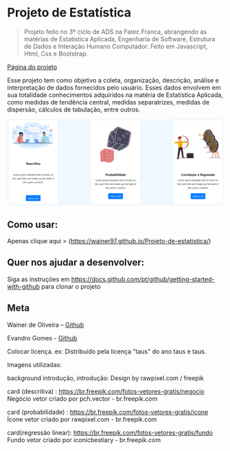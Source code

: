 # Projeto de Estatística
> Projeto feito no 3º ciclo de ADS na Fatec Franca, abrangendo as matérias de Estatística Aplicada, Engenharia de Software, Estrutura de Dados e Interação Humano Computador. Feito em Javascript, Html, Css e Bootstrap.

[Página do projeto](https://wainer97.github.io/Projeto-de-estatistica/)

Esse projeto tem como objetivo a coleta, organização, descrição, análise e interpretação de dados fornecidos pelo usuário. Esses dados envolvem em sua totalidade conhecimentos adquiridos na matéria de Estatística Aplicada, como medidas de tendência central, medidas separatrizes, medidas de dispersão, cálculos de tabulação, entre outros.

![](logo.png)

## Como usar:

Apenas clique aqui > (https://wainer97.github.io/Projeto-de-estatistica/)


## Quer nos ajudar a desenvolver: 

Siga as instruções em https://docs.github.com/pt/github/getting-started-with-github para clonar o projeto


## Meta

Wainer de Oliveira – [Github](https://github.com/wainer97)

Evandro Gomes - [Github](https://github.com/evandro-gomes)

Colocar licença. ex: Distribuído pela licença "taus" do ano taus e taus.


Imagens utilizadas:

background introdução, introdução:
Design by rawpixel.com / freepik

card (descritiva) :
https://br.freepik.com/fotos-vetores-gratis/negocio
Negócio vetor criado por pch.vector - br.freepik.com

card (probabilidade) :
https://br.freepik.com/fotos-vetores-gratis/icone
Ícone vetor criado por rawpixel.com - br.freepik.com

card(regressão linear):
https://br.freepik.com/fotos-vetores-gratis/fundo
Fundo vetor criado por iconicbestiary - br.freepik.com
